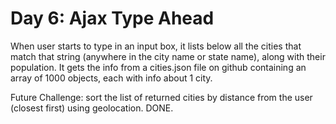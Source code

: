 # Day 6: Ajax Type Ahead

When user starts to type in an input box, it lists below all the cities that match that string (anywhere in the city name or state name), along with their population.
It gets the info from a cities.json file on github containing an array of 1000 objects, each with info about 1 city.

Future Challenge: sort the list of returned cities by distance from the user (closest first) using geolocation. DONE.